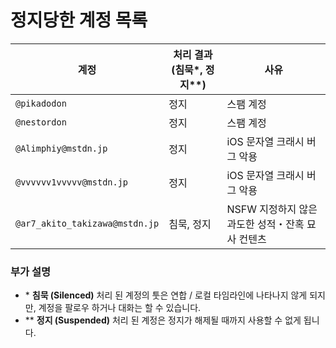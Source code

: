 # 정지당한 계정 목록

| 계정                            | 처리 결과 (침묵\*, 정지\*\*) | 사유                                              |
| ------------------------------- | ---------------------------- | ------------------------------------------------- |
| `@pikadodon`                    | 정지                         | 스팸 계정                                         |
| `@nestordon`                    | 정지                         | 스팸 계정                                         |
| `@Alimphiy@mstdn.jp`            | 정지                         | iOS 문자열 크래시 버그 악용                       |
| `@vvvvvv1vvvvv@mstdn.jp`        | 정지                         | iOS 문자열 크래시 버그 악용                       |
| `@ar7_akito_takizawa@mstdn.jp`  | 침묵, 정지                   | NSFW 지정하지 않은 과도한 성적・잔혹 묘사 컨텐츠  |

### 부가 설명 

- \* **침묵 (Silenced)** 처리 된 계정의 툿은 연합 / 로컬 타임라인에 나타나지 않게 되지만, 계정을 팔로우 하거나 대화는 할 수 있습니다.
- \*\* **정지 (Suspended)** 처리 된 계정은 정지가 해제될 때까지 사용할 수 없게 됩니다.


